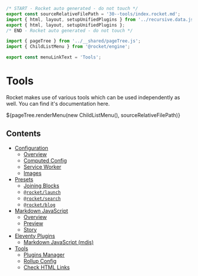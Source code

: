 ```js server
/* START - Rocket auto generated - do not touch */
export const sourceRelativeFilePath = '30--tools/index.rocket.md';
import { html, layout, setupUnifiedPlugins } from '../recursive.data.js';
export { html, layout, setupUnifiedPlugins };
/* END - Rocket auto generated - do not touch */

import { pageTree } from '../__shared/pageTree.js';
import { ChildListMenu } from '@rocket/engine';

export const menuLinkText = 'Tools';
```

# Tools

Rocket makes use of various tools which can be used independently as well. You can find it's documentation here.

<div>${pageTree.renderMenu(new ChildListMenu(), sourceRelativeFilePath)}</div>

## Contents

- [Configuration](./configuration/)
  - [Overview](./configuration/overview/)
  - [Computed Config](./configuration/computed-config/)
  - [Service Worker](./configuration/service-worker/)
  - [Images](./configuration/images/)
- [Presets](./presets/)
  - [Joining Blocks](./presets/joining-blocks/)
  - [`@rocket/launch`](./presets/launch/)
  - [`@rocket/search`](./presets/search/)
  - [`@rocket/blog`](./presets/blog/)
- [Markdown JavaScript](./markdown-javascript/)
  - [Overview](./markdown-javascript/overview/)
  - [Preview](./markdown-javascript/preview/)
  - [Story](./markdown-javascript/story/)
- [Eleventy Plugins](./eleventy-plugins/)
  - [Markdown JavaScript (mdjs)](./eleventy-plugins/mdjs-unified/)
- [Tools](./tools/)
  - [Plugins Manager](./tools/plugins-manager/)
  - [Rollup Config](./tools/rollup-config/)
  - [Check HTML Links ](./tools/check-html-links/)
